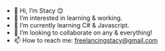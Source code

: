 - 👋 Hi, I’m Stacy 😊
- 👀 I’m interested in learning & working.
- 🌱 I’m currently learning C# & Javascript.
- 💞️ I’m looking to collaborate on any & everything!
- 📫 How to reach me: freelancingstacy@gmail.com

<!---
FreelancingStacy/FreelancingStacy is a ✨ special ✨ repository because its `README.md` (this file) appears on your GitHub profile.
You can click the Preview link to take a look at your changes.
--->
